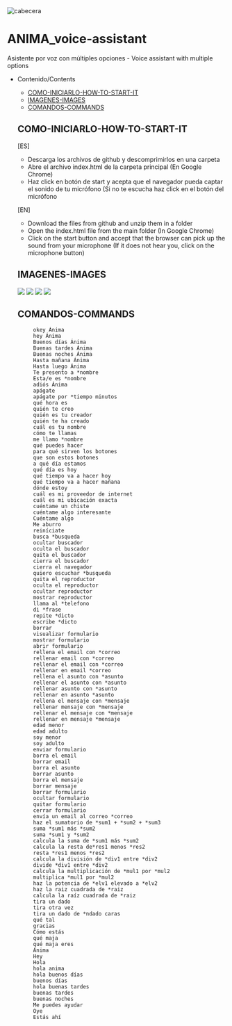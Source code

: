 <img src="https://github.com/RodrigoSendinoSanz/ANIMA_voice-assistant/blob/main/img/header.png" alt="cabecera">

# ANIMA_voice-assistant
 Asistente por voz con múltiples opciones - Voice assistant with multiple options

- Contenido/Contents
     - [COMO-INICIARLO-HOW-TO-START-IT](#COMO-INICIARLO-HOW-TO-START-IT)
     - [IMAGENES-IMAGES](#IMAGENES-IMAGES)
     - [COMANDOS-COMMANDS](#COMANDOS-COMMANDS)

  ## COMO-INICIARLO-HOW-TO-START-IT
    [ES]
    - Descarga los archivos de  github y descomprimirlos en una carpeta
    - Abre el archivo index.html de la carpeta principal (En Google Chrome)
    - Haz click en botón de start y acepta que el navegador pueda captar el sonido de tu micrófono (Si no te escucha haz click en el botón del micrófono
    
    [EN]
    - Download the files from github and unzip them in a folder
    - Open the index.html file from the main folder (In Google Chrome)
    - Click on the start button and accept that the browser can pick up the sound from your microphone (If it does not hear you, click on the microphone button)

  ## IMAGENES-IMAGES

  <img src="https://github.com/RodrigoSendinoSanz/ANIMA_voice-assistant/blob/main/img/anima1.png">
  <img src="https://github.com/RodrigoSendinoSanz/ANIMA_voice-assistant/blob/main/img/anima2.png">
  <img src="https://github.com/RodrigoSendinoSanz/ANIMA_voice-assistant/blob/main/img/anima3.png">
  <img src="https://github.com/RodrigoSendinoSanz/ANIMA_voice-assistant/blob/main/img/anima4.png">


  ## COMANDOS-COMMANDS

           okey Ánima 
           hey Ánima 
           Buenos días Ánima 
           Buenas tardes Ánima 
           Buenas noches Ánima 
           Hasta mañana Ánima 
           Hasta luego Ánima 
           Te presento a *nombre 
           Esta/e es *nombre 
           adiós Ánima 
           apágate 
           apágate por *tiempo minutos 
           qué hora es 
           quién te creo 
           quién es tu creador 
           quién te ha creado 
           cuál es tu nombre 
           cómo te llamas 
           me llamo *nombre 
           qué puedes hacer 
           para qué sirven los botones 
           que son estos botones 
           a qué día estamos 
           qué día es hoy 
           qué tiempo va a hacer hoy 
           qué tiempo va a hacer mañana 
           dónde estoy 
           cuál es mi proveedor de internet 
           cuál es mi ubicación exacta 
           cuéntame un chiste 
           cuéntame algo interesante 
           Cuéntame algo 
           Me aburro 
           reiníciate 
           busca *busqueda 
           ocultar buscador 
           oculta el buscador 
           quita el buscador 
           cierra el buscador 
           cierra el navegador 
           quiero escuchar *busqueda 
           quita el reproductor 
           oculta el reproductor 
           ocultar reproductor 
           mostrar reproductor 
           llama al *telefono 
           di *frase 
           repite *dicto 
           escribe *dicto 
           borrar 
           visualizar formulario 
           mostrar formulario 
           abrir formulario 
           rellena el email con *correo 
           rellenar email con *correo 
           rellenar el email con *correo 
           rellenar en email *correo 
           rellena el asunto con *asunto 
           rellenar el asunto con *asunto 
           rellenar asunto con *asunto 
           rellenar en asunto *asunto 
           rellena el mensaje con *mensaje 
           rellenar mensaje con *mensaje 
           rellenar el mensaje con *mensaje 
           rellenar en mensaje *mensaje 
           edad menor 
           edad adulto 
           soy menor 
           soy adulto 
           enviar formulario 
           borra el email 
           borrar email 
           borra el asunto 
           borrar asunto 
           borra el mensaje 
           borrar mensaje 
           borrar formulario 
           ocultar formulario 
           quitar formulario 
           cerrar formulario 
           envía un email al correo *correo 
           haz el sumatorio de *sum1 + *sum2 + *sum3 
           suma *sum1 más *sum2 
           suma *sum1 y *sum2 
           calcula la suma de *sum1 más *sum2 
           calcula la resta de*res1 menos *res2 
           resta *res1 menos *res2 
           calcula la división de *div1 entre *div2 
           divide *div1 entre *div2 
           calcula la multiplicación de *mul1 por *mul2 
           multiplica *mul1 por *mul2 
           haz la potencia de *elv1 elevado a *elv2 
           haz la raiz cuadrada de *raiz 
           calcula la raíz cuadrada de *raiz 
           tira un dado 
           tira otra vez 
           tira un dado de *ndado caras 
           qué tal 
           gracias 
           Cómo estás 
           qué maja 
           qué maja eres 
           Ánima 
           Hey 
           Hola 
           hola anima 
           hola buenos días 
           buenos días 
           hola buenas tardes 
           buenas tardes 
           buenas noches 
           Me puedes ayudar 
           Oye 
           Estás ahí 
